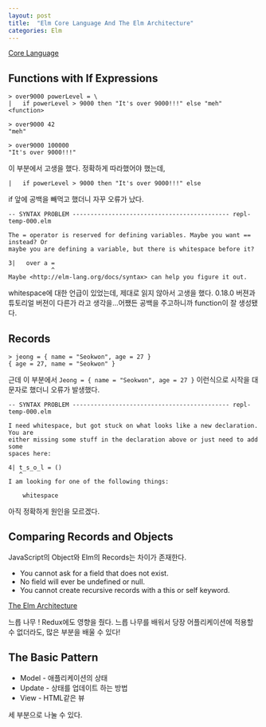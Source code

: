 ```yaml
---
layout: post
title:  "Elm Core Language And The Elm Architecture"
categories: Elm
---
```


[Core Language](https://guide.elm-lang.org/core_language.html)


## Functions with If Expressions

```
> over9000 powerLevel = \
|   if powerLevel > 9000 then "It's over 9000!!!" else "meh"
<function>

> over9000 42
"meh"

> over9000 100000
"It's over 9000!!!"
```

이 부분에서 고생을 했다. 정확하게 따라했어야 했는데, 
```
|   if powerLevel > 9000 then "It's over 9000!!!" else
```
if 앞에 공백을 빼먹고 했더니 자꾸 오류가 났다.
```
-- SYNTAX PROBLEM -------------------------------------------- repl-temp-000.elm

The = operator is reserved for defining variables. Maybe you want == instead? Or
maybe you are defining a variable, but there is whitespace before it?

3|   over a = 
            ^
Maybe <http://elm-lang.org/docs/syntax> can help you figure it out.
```
whitespace에 대한 언급이 있었는데, 제대로 읽지 않아서 고생을 했다. 0.18.0 버젼과 튜토리얼 버젼이 다른가 라고 생각을...어쨌든 공백을 주고하니까 function이 잘 생성됐다.

## Records
```
> jeong = { name = "Seokwon", age = 27 }
{ age = 27, name = "Seokwon" }
```
근데 이 부분에서 
```Jeong = { name = "Seokwon", age = 27 }``` 이런식으로 시작을 대문자로 했더니 오류가 발생했다.

```
-- SYNTAX PROBLEM -------------------------------------------- repl-temp-000.elm

I need whitespace, but got stuck on what looks like a new declaration. You are
either missing some stuff in the declaration above or just need to add some
spaces here:

4| t_s_o_l = ()
   ^
I am looking for one of the following things:

    whitespace
```
아직 정확하게 원인을 모르겠다.

## Comparing Records and Objects
JavaScript의 Object와 Elm의 Records는 차이가 존재한다.
- You cannot ask for a field that does not exist.
- No field will ever be undefined or null.
- You cannot create recursive records with a this or self keyword.


[The Elm Architecture](https://guide.elm-lang.org/core_language.html)

느릅 나무 ! Redux에도 영향을 줬다.
느릅 나무를 배워서 당장 어플리케이션에 적용할 수 없더라도, 많은 부분을 배울 수 있다!

## The Basic Pattern

- Model - 애플리케이션의 상태
- Update - 상태를 업데이트 하는 방법
- View - HTML같은 뷰


세 부분으로 나눌 수 있다.